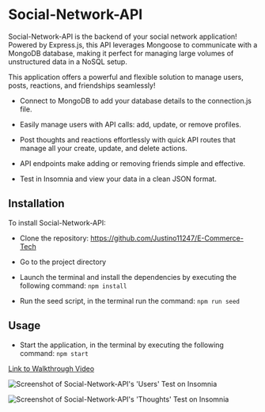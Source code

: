 # Social-Network-API

Social-Network-API is the backend of your social network application! Powered by Express.js, this API leverages Mongoose to communicate with a MongoDB database, making it perfect for managing large volumes of unstructured data in a NoSQL setup.

This application offers a powerful and flexible solution to manage users, posts, reactions, and friendships seamlessly!

- Connect to MongoDB to add your database details to the connection.js file.

- Easily manage users with API calls: add, update, or remove profiles.

- Post thoughts and reactions effortlessly with quick API routes that manage all your create, update, and delete actions.

- API endpoints make adding or removing friends simple and effective.

- Test  in Insomnia and view your data in a clean JSON format.

## Installation

To install Social-Network-API:

- Clone the repository: https://github.com/Justino11247/E-Commerce-Tech

- Go to the project directory

- Launch the terminal and install the dependencies by executing the following command: `npm install`

- Run the seed script, in the terminal run the command: `npm run seed`

## Usage

- Start the application, in the terminal by executing the following command: `npm start`

[Link to Walkthrough Video]()

![Screenshot of Social-Network-API's 'Users' Test on Insomnia]()

![Screenshot of Social-Network-API's 'Thoughts' Test on Insomnia]()


